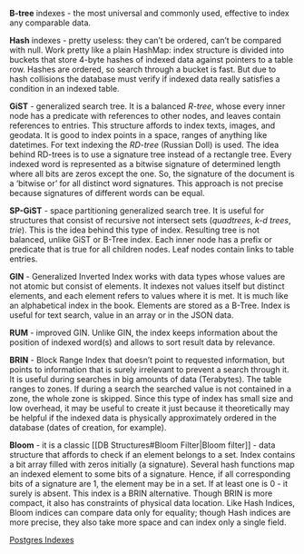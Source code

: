 **B-tree** indexes - the most universal and commonly used, effective to index any comparable data.

**Hash** indexes - pretty useless: they can’t be ordered, can’t be compared with null. Work pretty like a plain HashMap: index structure is divided into buckets that store 4-byte hashes of indexed data against pointers to a table row. Hashes are ordered, so search through a bucket is fast. But due to hash collisions the database must verify if indexed data really satisfies a condition in an indexed table.

**GiST** - generalized search tree. It is a balanced *R-tree*, whose every inner node has a predicate with references to other nodes, and leaves contain references to entries. This structure affords to index texts, images, and geodata. It is good to index points in a space, ranges of anything like datetimes. For text indexing the *RD-tree* (Russian Doll) is used. The idea behind RD-trees is to use a signature tree instead of a rectangle tree. Every indexed word is represented as a bitwise signature of determined length where all bits are zeros except the one. So, the signature of the document is a ‘bitwise or’ for all distinct word signatures. This approach is not precise because signatures of different words can be equal.

**SP-GiST** - space partitioning generalized search tree. It is useful for structures that consist of recursive not intersect sets (*quadtrees*, *k-d trees*, *trie*). This is the idea behind this type of index. Resulting tree is not balanced, unlike GiST or B-Tree index. Each inner node has a prefix or predicate that is true for all children nodes. Leaf nodes contain links to table entries.

**GIN** - Generalized Inverted Index works with data types whose values are not atomic but consist of elements. It indexes not values itself but distinct elements, and each element refers to values where it is met. It is much like an alphabetical index in the book. Elements are stored as a B-Tree. Index is useful for text search, value in an array or in the JSON data.

**RUM** - improved GIN. Unlike GIN, the index keeps information about the position of indexed word(s) and allows to sort result data by relevance.

**BRIN** - Block Range Index that doesn’t point to requested information, but points to information that is surely irrelevant to prevent a search through it. It is useful during searches in big amounts of data (Terabytes). The table ranges to zones. If during a search the searched value is not contained in a zone, the whole zone is skipped. Since this type of index has small size and low overhead, it may be useful to create it just because it theoretically may be helpful if the indexed data is physically approximately ordered in the database (dates of creation, for example).

**Bloom** - it is a classic [[DB Structures#Bloom Filter|Bloom filter]] - data structure that affords to check if an element belongs to a set. Index contains a bit array filled with zeros initially (a signature). Several hash functions map an indexed element to some bits of a signature. Hence, if all corresponding bits of a signature are 1, the element may be in a set. If at least one is 0 - it surely is absent. This index is a BRIN alternative. Though BRIN is more compact, it also has constraints of physical data location. Like Hash Indices, Bloom indices can compare data only for equality; though Hash indices are more precise, they also take more space and can index only a single field.

[Postgres Indexes](https://habr.com/ru/company/postgrespro/blog/326096/)
